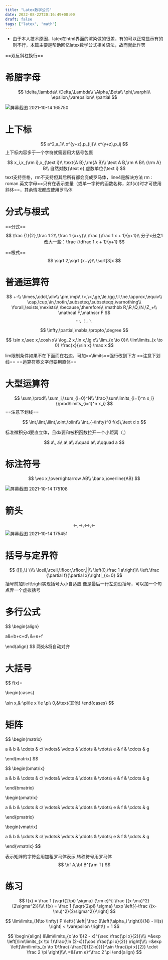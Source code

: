 ```yaml
---
title: "Latex数学公式"
date: 2022-08-22T20:16:49+08:00
draft: false
tags: ["latex", "math"]
---
```


+ 由于本人技术原因，latex在html界面的渲染做的很差，有的可以正常显示有的则不行，本篇主要是帮助回忆latex数学公式相关语法，故而就此作罢

==双反斜杠换行==

# 希腊字母
$$
\delta,\lambda\\
\Delta,\Lambda\\
\Alpha,\Beta\\
\phi,\varphi\\
\epsilon,\varepsilon\\
\partial
$$

![屏幕截图 2021-10-14 165750](https://tvax3.sinaimg.cn/large/007Z9xVHly1h5dgckyz86j317l0w00we.jpg)





# 上下标
$$
a^2,a_1\\
x^{y+z},p_{ij}\\
x^(y+z),p_ij
$$
上下标内容多于一个字符就需要用大括号包裹

$$
x_i,x_{\rm i},x_{\text i}\\
\text{A B},\rm{A B}\\
\text A B,\rm A B\\
{\rm A} B\\
自然对数{\text e},虚数单位{\text i}
$$
text支持空格，rm不支持但其后所有都会变成罗马体，line4是解决方法
rm : roman
英文字母==只有在表示变量（或单一字符的函数名称，如f(x))时才可使用斜体==，其余情况都应使用罗马体


# 分式与根式
==分式==
$$
\frac {1}{2},\frac 1 2\\
\frac 1 {x+y}\\
\frac {\frac 1 x + 1}{y+1}\\
分子x分之1改大一些：\frac {\dfrac 1 x + 1}{y+1}
$$

==根式==
$$
\sqrt 2,\sqrt {x+y}\\
\sqrt[3]x
$$

# 普通运算符
$$
+-\\
\times,\cdot,\div\\
\pm,\mp\\
\>,\<,\ge,\le,\gg,\ll,\ne,\approx,\equiv\\
\cap,\cup,\in,\notin,\subseteq,\subseteqq,\varnothing\\
\forall,\exists,\nexists\\
\because,\therefore\\
\mathbb R,\R,\Q,\N,\Z_+\\
\mathcal F,\mathscr F
$$
$$
\cdots,\vdots,\ddots
$$

$$
\infty,\partial,\nabla,\propto,\degree
$$

$$
\sin x,\sec x,\cosh x\\
\log_2 x,\ln x,\lg x\\
\lim_{x \to 0}\\
\lim\limits_{x \to 0} \frac{x}{\sin x}
\max x
$$

lim限制条件如果不在下面而在右边，可加==\limits==强行改到下方
==注意下划线==
==运算符英文字母要用直体==

# 大型运算符
$$
\sum,\prod\\
\sum_i,\sum_{i=0}^N\\
\frac{\sum\limits_{i=1}^n x_i}{\prod\limits_{i=1}^n x_i}
$$
==注意下划线==

$$
\int,\iint,\iiint,\oint,\oiint\\
\int_{-\infty}^0 f(x)\,\text d x
$$

标准微积分d要直立体，且dx要和被积函数拉开一个小距离（\,）


$$
a\, a\\
a\ a\\
a\quad a\\
a\qquad a
$$

# 标注符号

$$
\vec x,\overrightarrow AB\\
\bar x,\overline{AB}
$$



![屏幕截图 2021-10-14 175108](https://tva1.sinaimg.cn/large/007Z9xVHly1h5dgdftytfj31cu0fpjt5.jpg)

# 箭头

$$
\leftarrow,\rightarrow,\leftrightarrow,\longleftarrow
$$
![屏幕截图 2021-10-14 175451](https://tvax1.sinaimg.cn/large/007Z9xVHly1h5dgdo0a7mj30qu0spju1.jpg)


# 括号与定界符
$$
([]),\{ \}\\
\lceil,\rceil,\lfloor,\rfloor,||\\
\left(0,\frac 1 a\right]\\
\left.\frac {\partial f}{\partial x}\right|_{x=0}
$$
括号前加\left\right实现括号大小自适应
像是最后一行左边没括号，可以加一个句点弄一个虚拟括号

# 多行公式

$$
\begin{align}

a&=b+c+d\\
&=e+f

\end{align}
$$
两处&将自动对齐

# 大括号

$$
f(x)=

\begin{cases}

\sin x,&-\pi\le x \le \pi\\
0,&\text{其他}
\end{cases}
$$

# 矩阵

$$
\begin{matrix}

a & b & \cdots & c\\
\vdots& \vdots & \ddots & \vdots\\
e & f & \cdots & g

\end{matrix}
$$

$$
\begin{bmatrix}

a & b & \cdots & c\\
\vdots& \vdots & \ddots & \vdots\\
e & f & \cdots & g

\end{bmatrix}

\begin{pmatrix}

a & b & \cdots & c\\
\vdots& \vdots & \ddots & \vdots\\
e & f & \cdots & g

\end{pmatrix}

\begin{vmatrix}

a & b & \cdots & c\\
\vdots& \vdots & \ddots & \vdots\\
e & f & \cdots & g

\end{vmatrix}
$$

表示矩阵的字符会用加粗罗马体表示,转秩符号用罗马体
$$
\bf A,\bf B^{\rm T}
$$

# 练习
$$
f(x) = \frac 1 {\sqrt{2\pi} \sigma} {\rm e}^{-\frac {(x-\mu)^2}{2\sigma^2}}\\\\
f(x) = \frac 1 {\sqrt{2\pi} \sigma} \exp \left[{-\frac {(x-\mu)^2}{2\sigma^2}}\right]
$$

$$
\lim\limits_{N\to \infty} P \left\{ \left| \frac {I\left(\alpha_i \right)}{N} - H(s) \right| < \varepsilon \right\} = 1
$$

$$
\begin{align}
&\lim\limits_{x \to 1}(2 - x)^{\sec \frac{\pi x}{2}}\\\\
=&exp \left[\lim\limits_{x \to 1}\frac{\ln (2-x)}{\cos \frac{\pi x}{2}} \right]\\\\
=&exp \left[\lim\limits_{x \to 1}\frac{-\frac{1}{(2-x)}}{-\sin \frac{\pi x}{2}} \cdot \frac 2 \pi \right]\\\\
=&{\rm e}^\frac 2 \pi 
\end{align}
$$
